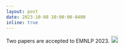 ```yaml
---
layout: post
date: 2023-10-08 10:00:00-0400
inline: true
---
```


Two papers are accepted to EMNLP 2023. <img src="https://github.com/liuyanchen1015/liuyanchen1015.github.io/assets/43295960/5a3cf578-f7e4-4a6e-9a04-f0922c5e70d1" alt="drawing" width="19"/> 


